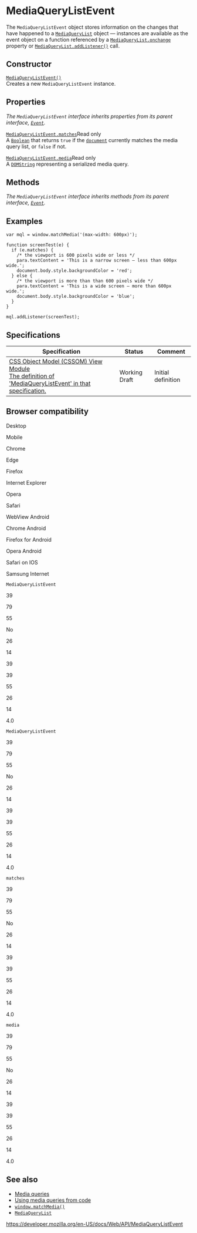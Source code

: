 MediaQueryListEvent
===================

The `MediaQueryListEvent` object stores information on the changes that have happened to a [`MediaQueryList`](mediaquerylist) object — instances are available as the event object on a function referenced by a [`MediaQueryList.onchange`](mediaquerylist/onchange) property or [`MediaQueryList.addListener()`](mediaquerylist/addlistener) call.

Constructor
-----------

[`MediaQueryListEvent()`](mediaquerylistevent/mediaquerylistevent)  
Creates a new `MediaQueryListEvent` instance.

Properties
----------

*The `MediaQueryListEvent` interface inherits properties from its parent interface, [`Event`](event).*

 [`MediaQueryListEvent.matches`](mediaquerylistevent/matches)<span class="badge inline readonly">Read only </span>   
A [`Boolean`](https://developer.mozilla.org/en-US/docs/Web/JavaScript/Reference/Global_Objects/Boolean) that returns `true` if the [`document`](document) currently matches the media query list, or `false` if not.

 [`MediaQueryListEvent.media`](mediaquerylistevent/media)<span class="badge inline readonly">Read only </span>   
A [`DOMString`](domstring) representing a serialized media query.

Methods
-------

*The `MediaQueryListEvent` interface inherits methods from its parent interface, [`Event`](event).*

Examples
--------

    var mql = window.matchMedia('(max-width: 600px)');

    function screenTest(e) {
      if (e.matches) {
        /* the viewport is 600 pixels wide or less */
        para.textContent = 'This is a narrow screen — less than 600px wide.';
        document.body.style.backgroundColor = 'red';
      } else {
        /* the viewport is more than than 600 pixels wide */
        para.textContent = 'This is a wide screen — more than 600px wide.';
        document.body.style.backgroundColor = 'blue';
      }
    }

    mql.addListener(screenTest);

Specifications
--------------

<table><thead><tr class="header"><th>Specification</th><th>Status</th><th>Comment</th></tr></thead><tbody><tr class="odd"><td><a href="https://drafts.csswg.org/cssom-view/#mediaquerylistevent">CSS Object Model (CSSOM) View Module<br />
<span class="small">The definition of 'MediaQueryListEvent' in that specification.</span></a></td><td><span class="spec-wd">Working Draft</span></td><td>Initial definition</td></tr></tbody></table>

Browser compatibility
---------------------

Desktop

Mobile

Chrome

Edge

Firefox

Internet Explorer

Opera

Safari

WebView Android

Chrome Android

Firefox for Android

Opera Android

Safari on IOS

Samsung Internet

`MediaQueryListEvent`

39

79

55

No

26

14

39

39

55

26

14

4.0

`MediaQueryListEvent`

39

79

55

No

26

14

39

39

55

26

14

4.0

`matches`

39

79

55

No

26

14

39

39

55

26

14

4.0

`media`

39

79

55

No

26

14

39

39

55

26

14

4.0

See also
--------

-   [Media queries](https://developer.mozilla.org/en-US/docs/Web/CSS/Media_Queries/Using_media_queries)
-   [Using media queries from code](https://developer.mozilla.org/en-US/docs/Web/CSS/Media_Queries/Testing_media_queries)
-   [`window.matchMedia()`](window/matchmedia)
-   [`MediaQueryList`](mediaquerylist)

<a href="https://developer.mozilla.org/en-US/docs/Web/API/MediaQueryListEvent" class="_attribution-link">https://developer.mozilla.org/en-US/docs/Web/API/MediaQueryListEvent</a>
